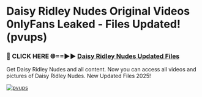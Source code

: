 # Daisy Ridley Nudes Original Videos 0nlyFans Leaked - Files Updated! (pvups)

<h3>🔴 CLICK HERE 🌐==►► <a href="https://tinyurl.com/5h6xmrr3" rel="nofollow">Daisy Ridley Nudes Updated Files</a></h3>

Get Daisy Ridley Nudes and all content. Now you can access all videos and pictures of Daisy Ridley Nudes. New Updated Files 2025!

[![pvups](https://i.imgur.com/KVD873Z.gif)](https://tinyurl.com/5h6xmrr3)
